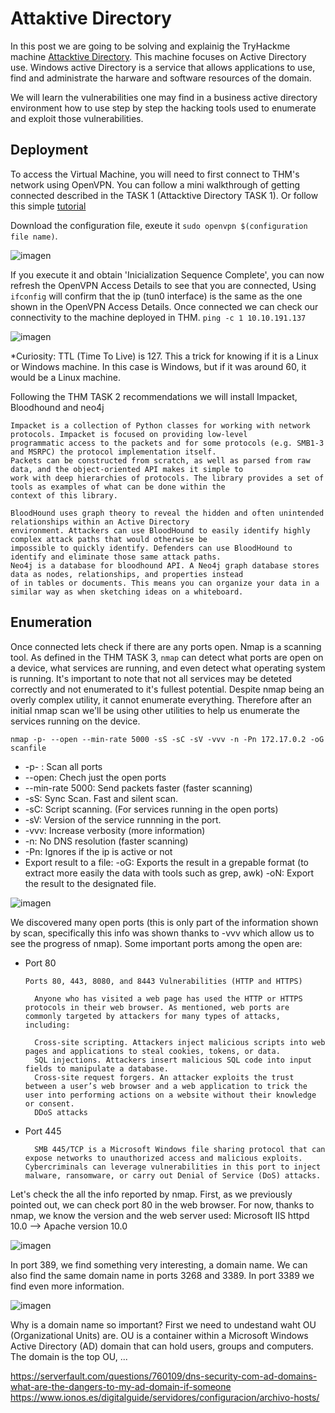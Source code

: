 # Attaktive Directory

In this post we are going to be solving and explainig the TryHackme machine [Attacktive Directory](https://tryhackme.com/room/attacktivedirectory).
This machine focuses on Active Directory use. Windows active Directory is a service that allows applications to use, find and 
administrate the harware and software resources of the domain.

We will learn the vulnerabilities one may find in a business active directory environment how to use step by step the hacking 
tools used to enumerate and exploit those vulnerabilities.

## Deployment

To access the Virtual Machine, you will need to first connect to THM's network using OpenVPN. You can follow a mini walkthrough of 
getting connected described in the TASK 1 (Attacktive Directory TASK 1). Or follow this simple [tutorial](https://www.youtube.com/watch?v=2-cAHdM57sM)

Download the configuration file, exeute it ```sudo openvpn $(configuration file name)```. 

![imagen](https://github.com/user-attachments/assets/a13bc455-010a-49d8-8967-61ae3029807c)


If you execute it and obtain 'Inicialization Sequence Complete', you can now refresh the OpenVPN Access Details to see that you are connected,
Using ```ifconfig``` will confirm that the ip (tun0 interface) is the same as the one shown in the OpenVPN Access Details.
Once connected we can check our connectivity to the machine deployed in THM. ```ping -c 1 10.10.191.137```

![imagen](https://github.com/user-attachments/assets/2d55f321-cc92-4310-a4e5-487551b72776)

*Curiosity: TTL (Time To Live) is 127. This a trick for knowing if it is a Linux or Windows machine. In this case is Windows, but 
if it was around 60, it would be a Linux machine.

Following the THM TASK 2 recommendations we will install Impacket, Bloodhound and neo4j

    Impacket is a collection of Python classes for working with network protocols. Impacket is focused on providing low-level
    programmatic access to the packets and for some protocols (e.g. SMB1-3 and MSRPC) the protocol implementation itself. 
    Packets can be constructed from scratch, as well as parsed from raw data, and the object-oriented API makes it simple to 
    work with deep hierarchies of protocols. The library provides a set of tools as examples of what can be done within the 
    context of this library.

    BloodHound uses graph theory to reveal the hidden and often unintended relationships within an Active Directory 
    environment. Attackers can use BloodHound to easily identify highly complex attack paths that would otherwise be 
    impossible to quickly identify. Defenders can use BloodHound to identify and eliminate those same attack paths. 
    Neo4j is a database for bloodhound API. A Neo4j graph database stores data as nodes, relationships, and properties instead 
    of in tables or documents. This means you can organize your data in a similar way as when sketching ideas on a whiteboard.


## Enumeration

Once connected lets check if there are any ports open. Nmap is a scanning tool. As defined in the THM TASK 3, ```nmap``` can detect what ports are open on a device, what services are running, and even detect what operating system is running. It's important to note that not all services may be deteted correctly and not enumerated to it's fullest potential. Despite nmap being an overly complex utility, it cannot enumerate everything. Therefore after an initial nmap scan we'll be using other utilities to help us enumerate the services running on the device.

```nmap -p- --open --min-rate 5000 -sS -sC -sV -vvv -n -Pn 172.17.0.2 -oG scanfile```

- -p- : Scan all ports
- --open: Chech just the open ports
- --min-rate 5000: Send packets faster (faster scanning)
- -sS: Sync Scan. Fast and silent scan.
- -sC: Script scanning. (For services running in the open ports)
- -sV: Version of the service runnning in the port.
- -vvv: Increase verbosity (more information)
- -n: No DNS resolution (faster scanning)
- -Pn: Ignores if the ip is active or not
- Export result to a file:
   -oG: Exports the result in a grepable format (to extract more easily the data with tools such as grep, awk)
   -oN: Export the result to the designated file.

![imagen](https://github.com/user-attachments/assets/b1cf16cc-e2d1-437f-957e-f030447f5f68)

We discovered many open ports (this is only part of the information shown by scan, specifically this info was shown thanks to -vvv which allow us to see the progress of nmap).
Some important ports among the open are:
- Port 80

      Ports 80, 443, 8080, and 8443 Vulnerabilities (HTTP and HTTPS)
        
        Anyone who has visited a web page has used the HTTP or HTTPS protocols in their web browser. As mentioned, web ports are commonly targeted by attackers for many types of attacks, including:
    
        Cross-site scripting. Attackers inject malicious scripts into web pages and applications to steal cookies, tokens, or data.
        SQL injections. Attackers insert malicious SQL code into input fields to manipulate a database.
        Cross-site request forgers. An attacker exploits the trust between a user’s web browser and a web application to trick the user into performing actions on a website without their knowledge or consent.
        DDoS attacks

- Port 445

        SMB 445/TCP is a Microsoft Windows file sharing protocol that can expose networks to unauthorized access and malicious exploits. Cybercriminals can leverage vulnerabilities in this port to inject malware, ransomware, or carry out Denial of Service (DoS) attacks.

Let's check the all the info reported by nmap.
First, as we previously pointed out, we can check port 80 in the web browser. For now, thanks to nmap, we know the version and the web server used: Microsoft IIS httpd 10.0 --> Apache version 10.0

![imagen](https://github.com/user-attachments/assets/91f53b14-2f7b-4b59-83a2-6bd4bead395c)

In port 389, we find something very interesting, a domain name. We can also find the same domain name in ports 3268 and 3389. In port 3389 we find even more information.

![imagen](https://github.com/user-attachments/assets/b1f408bf-e5ec-4b4b-8027-6d2a166df17c)

Why is a domain name so important? First we need to undestand waht OU (Organizational Units) are. OU is a container within a Microsoft Windows Active Directory (AD) domain that can hold users, groups and computers. The domain is the top OU, ... 

https://serverfault.com/questions/760109/dns-security-com-ad-domains-what-are-the-dangers-to-my-ad-domain-if-someone
https://www.ionos.es/digitalguide/servidores/configuracion/archivo-hosts/
